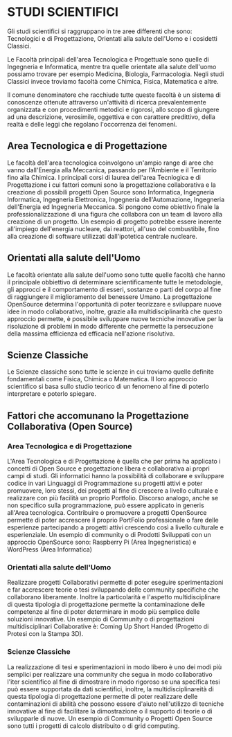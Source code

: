 # STUDI SCIENTIFICI

Gli studi scientifici si raggruppano in tre aree differenti che sono: Tecnologici e di Progettazione, Orientati alla salute dell'Uomo e i cosidetti Classici.

Le Facoltà principali dell'area Tecnologica e Progettuale sono quelle di Ingegneria e Informatica, mentre tra quelle orientate alla salute dell'uomo possiamo trovare per esempio Medicina, Biologia, Farmacologia. Negli studi Classici invece troviamo facoltà come Chimica, Fisica, Matematica e altre.

Il comune denominatore che racchiude tutte queste facoltà è un sistema di conoscenze ottenute attraverso un'attività di ricerca prevalentemente organizzata e con procedimenti metodici e rigorosi, allo scopo di giungere ad una descrizione, verosimile, oggettiva e con carattere predittivo, della realtà e delle leggi che regolano l'occorrenza dei fenomeni.

## Area Tecnologica e di Progettazione
Le facoltà dell'area tecnologica coinvolgono un'ampio range di aree che vanno dall'Energia alla Meccanica, passando per l'Ambiente e il Territorio fino alla Chimica. I principali corsi di laurea dell'area Tecnlogica e di Progettazione i cui fattori comuni sono la progettazione collaborativa e la creazione di possibili progetti Open Source sono Informatica, Ingegneria Informatica, Ingegneria Elettronica, Ingegneria dell'Automazione, Ingegneria dell'Energia ed Ingegneria Meccanica.
Si pongono come obiettivo finale la professionalizzazione di una figura che collabora con un team di lavoro alla creazione di un progetto. Un esempio di progetto potrebbe essere inerente all'impiego dell'energia nucleare, dai reattori, all'uso del combustibile, fino alla creazione di software utilizzati dall'ipotetica centrale nucleare.

## Orientati alla salute dell'Uomo
Le facoltà orientate alla salute dell'uomo sono tutte quelle facoltà che hanno il principale obbiettivo di determinare scientificamente tutte le metodologie, gli approcci e il comportamento di esseri, sostanze o parti del corpo al fine di raggiungere il miglioramento del benessere Umano. La progettazione OpenSource determina l'opportunità di poter teorizzare e sviluppare nuove idee in modo collaborativo, inoltre, grazie alla multidisciplinarità che questo approccio permette, è possibile sviluppare nuove tecniche innovative per la risoluzione di problemi in modo differente che permette la persecuzione della massima efficienza ed efficacia nell'azione risolutiva.

## Scienze Classiche
Le Scienze classiche sono tutte le scienze in cui troviamo quelle definite fondamentali come Fisica, Chimica o Matematica. Il loro approccio scientifico si basa sullo studio teorico di un fenomeno al fine di poterlo interpretare e poterlo spiegare.

## Fattori che accomunano la Progettazione Collaborativa (Open Source)

### Area Tecnologica e di Progettazione
L'Area Tecnologica e di Progettazione è quella che per prima ha applicato i concetti di Open Source e progettazione libera e collaborativa ai propri campi di studi. Gli informatici hanno la possibilità di collaborare e sviluppare codice in vari Linguaggi di Programmazione su progetti attivi e poter promuovere, loro stessi, dei progetti al fine di crescere a livello culturale e realizzare con più facilità un proprio Portfolio. Discorso analogo, anche se non specifico sulla programmazione, può essere applicato in generis all'Area tecnologica. Contribuire o promuovere a progetti OpenSource permette di poter accrescere il proprio PortFolio professionale o fare delle esperienze partecipando a progetti attivi crescendo così a livello culturale e esperienziale. Un esempio di community o di Prodotti Sviluppati con un approccio OpenSource sono: Raspberry Pi (Area Ingegneristica) e WordPress (Area Informatica)

### Orientati alla salute dell'Uomo
Realizzare progetti Collaborativi permette di poter eseguire sperimentazioni e far accrescere teorie o tesi sviluppando delle community specifiche che collaborano liberamente. Inoltre la particolarità e l'aspetto multidisciplinare di questa tipologia di progettazione permette la contaminazione delle competenze al fine di poter determinare in modo più semplice delle soluzioni innovative. Un esempio di Community o di progettazioni multidisciplinari Collaborative è: Coming Up Short Handed (Progetto di Protesi con la Stampa 3D).

### Scienze Classiche
La realizzazione di tesi e sperimentazioni in modo libero è uno dei modi più semplici per realizzare una community che segua in modo collaborativo l'iter scientifico al fine di dimostrare in modo rigoroso se una specifica tesi può essere supportata da dati scientifici, inoltre, la multidisciplinareità di questa tipologia di progettazione permette di poter realizzare delle contaminazioni di abilità che possono essere d'aiuto nell'utilizzo di tecniche innovative al fine di facilitare la dimostrazione o il supporto di teorie o di svilupparle di nuove. Un esempio di Community o Progetti Open Source sono tutti i progetti di calcolo distribuito o di grid computing.
